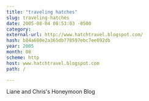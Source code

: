 ```yaml
---
title: "traveling hatches"
slug: traveling-hatches
date: 2005-08-04 08:53:03 -0500
category: 
external-url: http://www.hatchtravel.blogspot.com/
hash: b84a680e2a365db778597ebc7ee092db
year: 2005
month: 08
scheme: http
host: www.hatchtravel.blogspot.com
path: /

---
```


Liane and Chris's Honeymoon Blog
